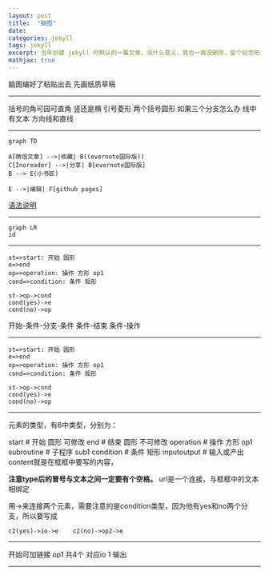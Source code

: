 ```yaml
---
layout: post
title:  "脑图"
date:   
categories: jekyll
tags: jekyll
excerpt: 当年创建 jekyll 时默认的一篇文章，没什么意义，我也一直没删除，留个纪念吧。
mathjax: true
---
```


脑图编好了粘贴出去
先画纸质草稿  

---
括号的角可园可直角
竖还是横
引号菱形
两个括号圆形
如果三个分支怎么办
线中有文本 方向线和直线

---


```mermaid
graph TD

A[微信文章] -->|收藏| B((evernote国际版))
C[Inoreader] -->|分享| B[evernote国际版]
B --> E(小书匠)

E -->|编辑| F[github pages]

```
[语法说明](https://mermaidjs.github.io/flowchart.html)


---
```mermaid
graph LR
id
```
---

```flow
st=>start: 开始 圆形
e=>end
op=>operation: 操作 方形 op1
cond=>condition: 条件 矩形

st->op->cond
cond(yes)->e
cond(no)->op
```
开始-条件-分支-条件
条件-结束
条件-操作

---
```flow
st=>start: 开始 圆形
e=>end
op=>operation: 操作 方形 op1
cond=>condition: 条件 矩形

st->op->cond
cond(yes)->e
cond(no)->op
```
---
元素的类型，有6中类型，分别为：

start # 开始 圆形 可修改
end # 结束 圆形 不可修改
operation # 操作 方形 op1
subroutine # 子程序 sub1
condition # 条件 矩形
inputoutput # 输入或产出
content就是在框框中要写的内容，

**注意type后的冒号与文本之间一定要有个空格。**
url是一个连接，与框框中的文本相绑定

用->来连接两个元素，需要注意的是condition类型，因为他有yes和no两个分支，所以要写成

`c2(yes)->io->e   
c2(no)->op2->e`

---

开始可加链接
op1 共4个  对应io 1
输出

---
